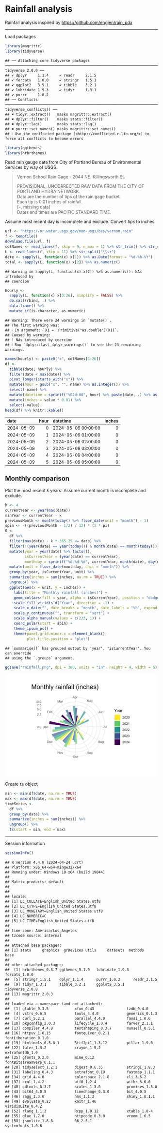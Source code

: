 # Rainfall analysis

Rainfall analysis inspired by https://github.com/engjen/rain_pdx


---


Load packages


```r
library(magrittr)
library(tidyverse)
```

```
## ── Attaching core tidyverse packages ──────────────────────────────────────────────────────────────────────────────────────────────────────────────────────────────────────────────────────── tidyverse 2.0.0 ──
## ✔ dplyr     1.1.4     ✔ readr     2.1.5
## ✔ forcats   1.0.0     ✔ stringr   1.5.1
## ✔ ggplot2   3.5.1     ✔ tibble    3.2.1
## ✔ lubridate 1.9.3     ✔ tidyr     1.3.1
## ✔ purrr     1.0.2     
## ── Conflicts ────────────────────────────────────────────────────────────────────────────────────────────────────────────────────────────────────────────────────────────────────────── tidyverse_conflicts() ──
## ✖ tidyr::extract()   masks magrittr::extract()
## ✖ dplyr::filter()    masks stats::filter()
## ✖ dplyr::lag()       masks stats::lag()
## ✖ purrr::set_names() masks magrittr::set_names()
## ℹ Use the conflicted package (<http://conflicted.r-lib.org/>) to force all conflicts to become errors
```

```r
library(ggthemes)
library(hrbrthemes)
```

Read rain gauge data from City of Portland Bureau of Environmental Services by way of USGS.

> Vernon School Rain Gage - 2044 NE. Killingsworth St.  
>  
> PROVISIONAL, UNCORRECTED RAW DATA FROM THE CITY OF PORTLAND HYDRA NETWORK.  
> Data are the number of tips of the rain gage bucket.  
> Each tip is 0.01 inches of rainfall.  
>  [`-`, missing data]  
> Dates and times are PACIFIC STANDARD TIME.  

Assume most recent day is incomplete and exclude.
Convert *tips* to inches.


```r
url <- "https://or.water.usgs.gov/non-usgs/bes/vernon.rain"
f <- tempfile()
download.file(url, f)
colNames <- read_lines(f, skip = 9, n_max = 1) %>% str_trim() %>% str_split("\\s+") %>% unlist()
L <- read_lines(f, skip = 11) %>% str_split("\\s+")
date <- sapply(L, function(x) x[1]) %>% as.Date(format = "%d-%b-%Y")
total <- sapply(L, function(x) x[2]) %>% as.numeric()
```

```
## Warning in sapply(L, function(x) x[2]) %>% as.numeric(): NAs introduced by
## coercion
```

```r
hourly <-
  sapply(L, function(x) x[3:26], simplify = FALSE) %>%
  do.call(rbind, .) %>%
  data.frame() %>%
  mutate_if(is.character, as.numeric)
```

```
## Warning: There were 24 warnings in `mutate()`.
## The first warning was:
## ℹ In argument: `X1 = .Primitive("as.double")(X1)`.
## Caused by warning:
## ! NAs introduced by coercion
## ℹ Run `dplyr::last_dplyr_warnings()` to see the 23 remaining warnings.
```

```r
names(hourly) <- paste0("x", colNames[3:26])
df <-
  tibble(date, hourly) %>%
  filter(date < max(date)) %>%
  pivot_longer(starts_with("x")) %>%
  mutate(hour = gsub("x", "", name) %>% as.integer()) %>%
  select(-name) %>%
  mutate(datetime = sprintf("%02d:00", hour) %>% paste(date, .) %>% as.POSIXlt(format = "%Y-%m-%d %H:%M")) %>%
  mutate(inches = value * 0.01) %>%
  select(-value)
head(df) %>% knitr::kable()
```



|date       | hour|datetime            | inches|
|:----------|----:|:-------------------|------:|
|2024-05-09 |    0|2024-05-09 00:00:00 |      0|
|2024-05-09 |    1|2024-05-09 01:00:00 |      0|
|2024-05-09 |    2|2024-05-09 02:00:00 |      0|
|2024-05-09 |    3|2024-05-09 03:00:00 |      0|
|2024-05-09 |    4|2024-05-09 04:00:00 |      0|
|2024-05-09 |    5|2024-05-09 05:00:00 |      0|

## Monthly comparison

Plot the most recent $k$ years.
Assume current month is incomplete and exclude.


```r
k <- 4
currentYear <- year(max(date))
minYear <- currentYear - k
previousMonth <- month(today() %>% floor_date(unit = "month") - 1)
spin <- -((previousMonth - 1/2) / 12) * (2 * pi)
G <-
  df %>%
  filter(max(date) - k * 365.25 <= date) %>%
  filter(!(year(date) == year(today()) & month(date) == month(today()))) %>%
  mutate(year = year(date) %>% factor(),
         isCurrentYear = (year(date) == currentYear),
         monthday = sprintf("%d-%d-%d", currentYear, month(date), day(date)) %>% as.Date()) %>%
  mutate(unit = floor_date(monthday, unit = "month")) %>%
  group_by(year, isCurrentYear, unit) %>%
  summarize(inches = sum(inches, na.rm = TRUE)) %>%
  ungroup() %>%
  ggplot(aes(x = unit, y = inches)) +
    labs(title = "Monthly rainfall (inches)") +
    geom_col(aes(fill = year, alpha = isCurrentYear), position = "dodge", show.legend = c(fill = TRUE, alpha = FALSE)) +
    scale_fill_viridis_d("Year", direction = -1) +
    scale_x_date("", date_breaks = "month", date_labels = "%b", expand = expansion(add = 120 * pi / 180)) +
    scale_y_continuous("", transform = "sqrt") +
    scale_alpha_manual(values = c(2/3, 1)) +
    coord_polar(start = spin) +
    theme_ipsum_ps() +
    theme(panel.grid.minor.x = element_blank(),
          plot.title.position = "plot")
```

```
## `summarise()` has grouped output by 'year', 'isCurrentYear'. You can override
## using the `.groups` argument.
```

```r
ggsave("rainfall.png", dpi = 300, units = "in", height = 4, width = 6)
```

![rainfall.png](rainfall.png)

Create `ts` object


```r
min <- min(df$date, na.rm = TRUE)
max <- max(df$date, na.rm = TRUE)
timeSeries <-
  df %>%
  group_by(date) %>%
  summarize(inches = sum(inches)) %>%
  ungroup() %>%
  ts(start = min, end = max)
```


---


Session information


```r
sessionInfo()
```

```
## R version 4.4.0 (2024-04-24 ucrt)
## Platform: x86_64-w64-mingw32/x64
## Running under: Windows 10 x64 (build 19044)
## 
## Matrix products: default
## 
## 
## locale:
## [1] LC_COLLATE=English_United States.utf8 
## [2] LC_CTYPE=English_United States.utf8   
## [3] LC_MONETARY=English_United States.utf8
## [4] LC_NUMERIC=C                          
## [5] LC_TIME=English_United States.utf8    
## 
## time zone: America/Los_Angeles
## tzcode source: internal
## 
## attached base packages:
## [1] stats     graphics  grDevices utils     datasets  methods   base     
## 
## other attached packages:
##  [1] hrbrthemes_0.8.7 ggthemes_5.1.0   lubridate_1.9.3  forcats_1.0.0   
##  [5] stringr_1.5.1    dplyr_1.1.4      purrr_1.0.2      readr_2.1.5     
##  [9] tidyr_1.3.1      tibble_3.2.1     ggplot2_3.5.1    tidyverse_2.0.0 
## [13] magrittr_2.0.3  
## 
## loaded via a namespace (and not attached):
##  [1] gtable_0.3.5            xfun_0.43               tzdb_0.4.0             
##  [4] vctrs_0.6.5             tools_4.4.0             generics_0.1.3         
##  [7] curl_5.2.1              parallel_4.4.0          fansi_1.0.6            
## [10] pkgconfig_2.0.3         lifecycle_1.0.4         farver_2.1.1           
## [13] compiler_4.4.0          textshaping_0.3.7       munsell_0.5.1          
## [16] httpuv_1.6.15           fontquiver_0.2.1        fontLiberation_0.1.0   
## [19] htmltools_0.5.8.1       Rttf2pt1_1.3.12         pillar_1.9.0           
## [22] later_1.3.2             crayon_1.5.2            extrafontdb_1.0        
## [25] gfonts_0.2.0            mime_0.12               fontBitstreamVera_0.1.1
## [28] tidyselect_1.2.1        digest_0.6.35           stringi_1.8.3          
## [31] labeling_0.4.3          extrafont_0.19          fastmap_1.1.1          
## [34] grid_4.4.0              colorspace_2.1-0        cli_3.6.2              
## [37] crul_1.4.2              utf8_1.2.4              withr_3.0.0            
## [40] gdtools_0.3.7           scales_1.3.0            promises_1.3.0         
## [43] bit64_4.0.5             timechange_0.3.0        bit_4.0.5              
## [46] ragg_1.3.0              hms_1.1.3               shiny_1.8.1.1          
## [49] evaluate_0.23           knitr_1.46              viridisLite_0.4.2      
## [52] rlang_1.1.3             Rcpp_1.0.12             xtable_1.8-4           
## [55] glue_1.7.0              httpcode_0.3.0          vroom_1.6.5            
## [58] jsonlite_1.8.8          R6_2.5.1                systemfonts_1.0.6
```
